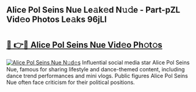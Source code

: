 ## Alice Pol Seins Nue Le𝚊k𝚎d N𝚞𝚍e - Part-pZL Vid𝚎o Photos Le𝚊ks 96jLI

# <h2><a href="http://fbasy9z.evod.top/?m=Alice+Pol+Seins+Nue">🔗 👉🔴 Alice Pol Seins Nue Vid𝚎o Ph𝚘t𝚘s</a></h2>

[![Alice Pol Seins Nue N𝚞d𝚎s](https://i.imgur.com/8V9OHl7.gif)](http://fbasy9z.evod.top/?m=Alice+Pol+Seins+Nue)
Influential social media star Alice Pol Seins Nue, famous for sharing lifestyle and dance-themed content, including dance trend performances and mini vlogs. Public figures Alice Pol Seins Nue often face criticism for their political positions. 
